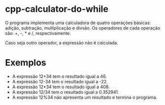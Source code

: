 # cpp-calculator-do-while

O programa implementa uma calculadora de quatro operações básicas: adição, subtração, multiplicação e divsão. Os operadores de cada operação são: +, -, * e /, respectivamente.

Caso seja outro operador, a expressão não é calculada.

# Exemplos

* A expressão 12+34 tem o resultado igual a 46.
* A expressão 12-34 tem o resultado igual a -22.
* A expressão 12*34 tem o resultado igual a 408.
* A expressão 12/34 tem o resultado igual a 0.352941.
* A expressão 12%34 não apresenta um resultado e termina o programa.
